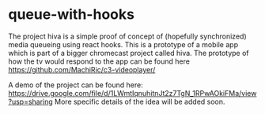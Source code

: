 # queue-with-hooks

The project hiva is a simple proof of concept of (hopefully synchronized) media queueing using react hooks.
This is a prototype of a mobile app which is part of a bigger chromecast project called hiva. The prototype
of how the tv would respond to the app can be found here https://github.com/MachiRic/c3-videoplayer/

A demo of the project can be found here: https://drive.google.com/file/d/1LWmtIqnuhitnJt2z7TgN_1RPwAOkiFMa/view?usp=sharing
More specific details of the idea will be added soon.


